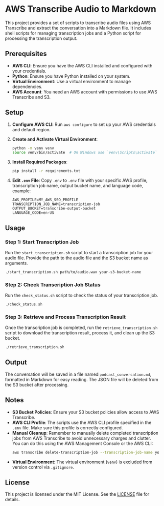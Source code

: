 # AWS Transcribe Audio to Markdown

This project provides a set of scripts to transcribe audio files using AWS Transcribe and extract the conversation into a Markdown file. It includes shell scripts for managing transcription jobs and a Python script for processing the transcription output.

## Prerequisites

- **AWS CLI**: Ensure you have the AWS CLI installed and configured with your credentials.
- **Python**: Ensure you have Python installed on your system.
- **Virtual Environment**: Use a virtual environment to manage dependencies.
- **AWS Account**: You need an AWS account with permissions to use AWS Transcribe and S3.

## Setup

1. **Configure AWS CLI**: Run `aws configure` to set up your AWS credentials and default region.

2. **Create and Activate Virtual Environment**:
   ```bash
   python -m venv venv
   source venv/bin/activate  # On Windows use `venv\Scripts\activate`
   ```

3. **Install Required Packages**:
   ```bash
   pip install -r requirements.txt
   ```

4. **Edit `.env` File**: Copy `.env` to `.env` file with your specific AWS profile, transcription job name, output bucket name, and language code, example:
   ```plaintext
   AWS_PROFILE=MY_AWS_SSO_PROFILE
   TRANSCRIPTION_JOB_NAME=transcription-job
   OUTPUT_BUCKET=transcribe-output-bucket
   LANGUAGE_CODE=en-US
   ```

## Usage

### Step 1: Start Transcription Job

Run the `start_transcription.sh` script to start a transcription job for your audio file. Provide the path to the audio file and the S3 bucket name as arguments.

```bash
./start_transcription.sh path/to/audio.wav your-s3-bucket-name
```

### Step 2: Check Transcription Job Status

Run the `check_status.sh` script to check the status of your transcription job.

```bash
./check_status.sh
```

### Step 3: Retrieve and Process Transcription Result

Once the transcription job is completed, run the `retrieve_transcription.sh` script to download the transcription result, process it, and clean up the S3 bucket.

```bash
./retrieve_transcription.sh
```

## Output

The conversation will be saved in a file named `podcast_conversation.md`, formatted in Markdown for easy reading. The JSON file will be deleted from the S3 bucket after processing.

## Notes

- **S3 Bucket Policies**: Ensure your S3 bucket policies allow access to AWS Transcribe.
- **AWS CLI Profile**: The scripts use the AWS CLI profile specified in the `.env` file. Make sure this profile is correctly configured.
- **Manual Cleanup**: Remember to manually delete completed transcription jobs from AWS Transcribe to avoid unnecessary charges and clutter. You can do this using the AWS Management Console or the AWS CLI:
  ```bash
  aws transcribe delete-transcription-job --transcription-job-name your-job-name --profile your-profile
  ```
- **Virtual Environment**: The virtual environment (`venv`) is excluded from version control via `.gitignore`.

## License

This project is licensed under the MIT License. See the [LICENSE](LICENSE) file for details.